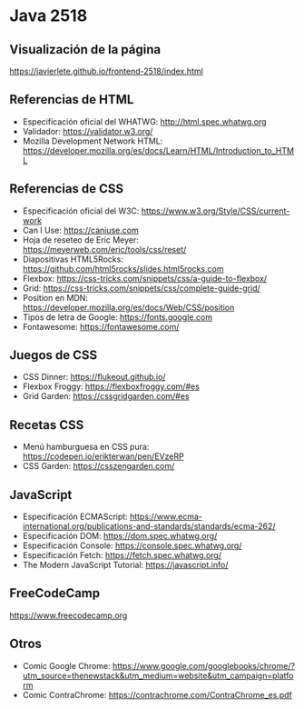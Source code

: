 # Java 2518

## Visualización de la página

https://javierlete.github.io/frontend-2518/index.html

## Referencias de HTML

* Especificación oficial del WHATWG: http://html.spec.whatwg.org
* Validador: https://validator.w3.org/
* Mozilla Development Network HTML: https://developer.mozilla.org/es/docs/Learn/HTML/Introduction_to_HTML

## Referencias de CSS

* Especificación oficial del W3C: https://www.w3.org/Style/CSS/current-work
* Can I Use:  https://caniuse.com
* Hoja de reseteo de Eric Meyer: https://meyerweb.com/eric/tools/css/reset/
* Diapositivas HTML5Rocks: https://github.com/html5rocks/slides.html5rocks.com
* Flexbox: https://css-tricks.com/snippets/css/a-guide-to-flexbox/
* Grid: https://css-tricks.com/snippets/css/complete-guide-grid/
* Position en MDN: https://developer.mozilla.org/es/docs/Web/CSS/position
* Tipos de letra de Google: https://fonts.google.com
* Fontawesome: https://fontawesome.com/

## Juegos de CSS

* CSS Dinner: https://flukeout.github.io/
* Flexbox Froggy: https://flexboxfroggy.com/#es
* Grid Garden: https://cssgridgarden.com/#es

## Recetas CSS

* Menú hamburguesa en CSS pura: https://codepen.io/erikterwan/pen/EVzeRP
* CSS Garden: https://csszengarden.com/

## JavaScript

* Especificación ECMAScript: https://www.ecma-international.org/publications-and-standards/standards/ecma-262/
* Especificación DOM: https://dom.spec.whatwg.org/
* Especificación Console: https://console.spec.whatwg.org/
* Especificación Fetch: https://fetch.spec.whatwg.org/
* The Modern JavaScript Tutorial: https://javascript.info/

## FreeCodeCamp

https://www.freecodecamp.org

## Otros

* Comic Google Chrome: https://www.google.com/googlebooks/chrome/?utm_source=thenewstack&utm_medium=website&utm_campaign=platform
* Comic ContraChrome: https://contrachrome.com/ContraChrome_es.pdf
